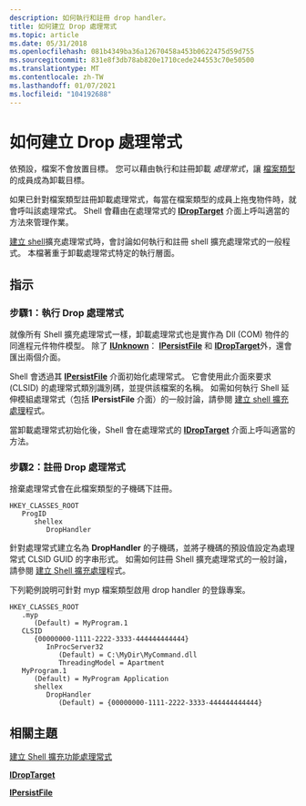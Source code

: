 ```yaml
---
description: 如何執行和註冊 drop handler。
title: 如何建立 Drop 處理常式
ms.topic: article
ms.date: 05/31/2018
ms.openlocfilehash: 081b4349ba36a12670458a453b0622475d59d755
ms.sourcegitcommit: 831e8f3db78ab820e1710cede244553c70e50500
ms.translationtype: MT
ms.contentlocale: zh-TW
ms.lasthandoff: 01/07/2021
ms.locfileid: "104192688"
---
```

# <a name="how-to-create-drop-handlers"></a>如何建立 Drop 處理常式

依預設，檔案不會放置目標。 您可以藉由執行和註冊卸載 *處理常式*，讓 [檔案類型](fa-file-types.md)的成員成為卸載目標。

如果已針對檔案類型註冊卸載處理常式，每當在檔案類型的成員上拖曳物件時，就會呼叫該處理常式。 Shell 會藉由在處理常式的 [**IDropTarget**](/windows/win32/api/oleidl/nn-oleidl-idroptarget) 介面上呼叫適當的方法來管理作業。

[建立 shell](handlers.md)擴充處理常式時，會討論如何執行和註冊 shell 擴充處理常式的一般程式。 本檔著重于卸載處理常式特定的執行層面。

## <a name="instructions"></a>指示

### <a name="step-1-implementing-drop-handlers"></a>步驟1：執行 Drop 處理常式

就像所有 Shell 擴充處理常式一樣，卸載處理常式也是實作為 Dll (COM) 物件的同進程元件物件模型。 除了 [**IUnknown**](/windows/win32/api/unknwn/nn-unknwn-iunknown)： [**IPersistFile**](/windows/win32/api/objidl/nn-objidl-ipersistfile) 和 [**IDropTarget**](/windows/win32/api/oleidl/nn-oleidl-idroptarget)外，還會匯出兩個介面。

Shell 會透過其 [**IPersistFile**](/windows/win32/api/objidl/nn-objidl-ipersistfile) 介面初始化處理常式。 它會使用此介面來要求 (CLSID) 的處理常式類別識別碼，並提供該檔案的名稱。 如需如何執行 Shell 延伸模組處理常式（包括 **IPersistFile** 介面）的一般討論，請參閱 [建立 shell 擴充處理](handlers.md)程式。

當卸載處理常式初始化後，Shell 會在處理常式的 [**IDropTarget**](/windows/win32/api/oleidl/nn-oleidl-idroptarget) 介面上呼叫適當的方法。

### <a name="step-2-registering-drop-handlers"></a>步驟2：註冊 Drop 處理常式

捨棄處理常式會在此檔案類型的子機碼下註冊。

```
HKEY_CLASSES_ROOT
   ProgID
      shellex
         DropHandler
```

針對處理常式建立名為 **DropHandler** 的子機碼，並將子機碼的預設值設定為處理常式 CLSID GUID 的字串形式。 如需如何註冊 Shell 擴充處理常式的一般討論，請參閱 [建立 Shell 擴充處理](handlers.md)程式。

下列範例說明可針對 myp 檔案類型啟用 drop handler 的登錄專案。

```
HKEY_CLASSES_ROOT
   .myp
      (Default) = MyProgram.1
   CLSID
      {00000000-1111-2222-3333-444444444444}
         InProcServer32
            (Default) = C:\MyDir\MyCommand.dll
            ThreadingModel = Apartment
   MyProgram.1
      (Default) = MyProgram Application
      shellex
         DropHandler
            (Default) = {00000000-1111-2222-3333-444444444444}
```

## <a name="related-topics"></a>相關主題

<dl> <dt>

[建立 Shell 擴充功能處理常式](handlers.md)
</dt> <dt>

[**IDropTarget**](/windows/win32/api/oleidl/nn-oleidl-idroptarget)
</dt> <dt>

[**IPersistFile**](/windows/win32/api/objidl/nn-objidl-ipersistfile)
</dt> </dl>

 

 
